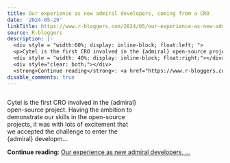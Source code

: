 ```yaml
---
title: Our experience as new admiral developers, coming from a CRO
date: '2024-05-29'
linkTitle: https://www.r-bloggers.com/2024/05/our-experience-as-new-admiral-developers-coming-from-a-cro/
source: R-bloggers
description: |-
  <div style = "width:60%; display: inline-block; float:left; ">
  <p>Cytel is the first CRO involved in the {admiral} open-source project. Having the ambition to demonstrate our skills in the open-source projects, it was with lots of excitement that we accepted the challenge to enter the {admiral} developm...</p></div>
  <div style = "width: 40%; display: inline-block; float:right;"></div>
  <div style="clear: both;"></div>
  <strong>Continue reading</strong>: <a href="https://www.r-bloggers.com/2024/05/our-experience-as-new-admiral-developers-coming-from-a-cro/">Our experience as new admiral developers,  ...
disable_comments: true
---
```

<div style = "width:60%; display: inline-block; float:left; ">
<p>Cytel is the first CRO involved in the {admiral} open-source project. Having the ambition to demonstrate our skills in the open-source projects, it was with lots of excitement that we accepted the challenge to enter the {admiral} developm...</p></div>
<div style = "width: 40%; display: inline-block; float:right;"></div>
<div style="clear: both;"></div>
<strong>Continue reading</strong>: <a href="https://www.r-bloggers.com/2024/05/our-experience-as-new-admiral-developers-coming-from-a-cro/">Our experience as new admiral developers,  ...